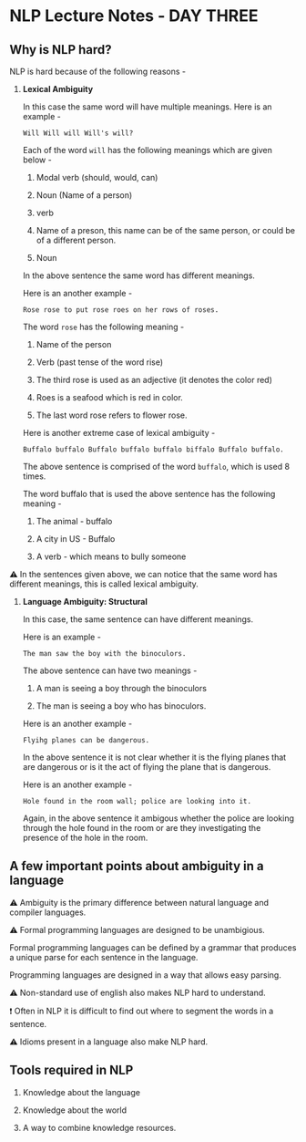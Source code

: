 # NLP Lecture Notes - DAY THREE

## Why is NLP hard?

NLP is hard because of the following reasons - 

1.  **Lexical Ambiguity**

    In this case the same word will have multiple meanings. Here is an example - 

    ```Will Will will Will's will?``` 

    Each of the word ```will``` has the following meanings which are given below - 

    1. Modal verb (should, would, can) 

    1. Noun (Name of a person)

    1. verb

    1. Name of a preson, this name can be of the same person, or could be of a different person.

    1. Noun

    In the above sentence the same word has different meanings. 

    Here is an another example - 

    ```Rose rose to put rose roes on her rows of roses.``` 

    The word ```rose``` has the following meaning - 

    1. Name of the person

    1. Verb (past tense of the word rise)

    1. The third rose is used as an adjective (it denotes the color red)

    1. Roes is a seafood which is red in color.

    1. The last word rose refers to flower rose.

    Here is another extreme case of lexical ambiguity - 

    ```Buffalo buffalo Buffalo buffalo buffalo biffalo Buffalo buffalo.```

    The above sentence is comprised of the word ```buffalo```, which is used 8 times.

    The word buffalo that is used the above sentence has the following meaning -

    1. The animal - buffalo

    1. A city in US - Buffalo

    1. A verb - which means to bully someone

:warning: In the sentences given above, we can notice that the same word has different meanings, this is called lexical ambiguity.

1.  **Language Ambiguity: Structural**

    In this case, the same sentence can have different meanings. 

    Here is an example - 

    ```The man saw the boy with the binoculors.```

    The above sentence can have two meanings - 

    1. A man is seeing a boy through the binoculors

    1. The man is seeing a boy who has binoculors.

    Here is an another example - 

    ```Flyihg planes can be dangerous.```

    In the above sentence it is not clear whether it is the flying planes that are dangerous or is it the act of flying 
    the plane that is dangerous.

    Here is an another example - 

    ```Hole found in the room wall; police are looking into it.```

    Again, in the above sentence it ambigous whether the police are looking through the hole found in the room or are they 
    investigating the presence of the hole in the room.  

## A few important points about ambiguity in a language 

:warning: Ambiguity is the primary difference between natural language and compiler languages.

:warning: Formal programming languages are designed to be unambigious. 

Formal programming languages can be defined by a grammar that produces a unique parse for each sentence in the language. 

Programming languages are designed in a way that allows easy parsing.

:warning: Non-standard use of english also makes NLP hard to understand. 

:exclamation: Often in NLP it is difficult to find out where to segment the words in a sentence. 

:warning: Idioms present in a language also make NLP hard. 

## Tools required in NLP

1. Knowledge about the language

1. Knowledge about the world

1. A way to combine knowledge resources.
